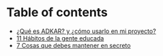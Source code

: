 # Table of contents

* [¿Qué es ADKAR? y ¿cómo usarlo en mi proyecto?](README.md)
* [11 Hábitos de la gente educada](11-habitos-de-la-gente-educada.md)
* [7 Cosas que debes mantener en secreto](7-cosas-que-debes-mantener-en-secreto.md)

